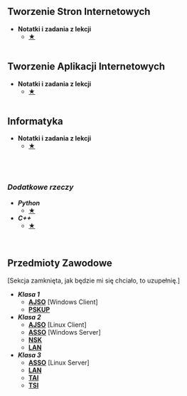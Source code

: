 ## Tworzenie Stron Internetowych
- **Notatki i zadania z lekcji**
  - [★](https://github.com/jann33k/szkola/tree/main/Klasa_3/TSI)
<br><br>
## Tworzenie Aplikacji Internetowych
- **Notatki i zadania z lekcji**
  - [★](https://github.com/jann33k/szkola/tree/main/Klasa_3/TAI)
<br><br>
## Informatyka
- **Notatki i zadania z lekcji**
  - [★](https://github.com/jann33k/szkola/tree/main/Klasa_3/Informatyka)
<br><br><br><br>
### *Dodatkowe rzeczy*
- ***Python***
  - [★](https://github.com/jann33k/szkola/tree/main/Dodatkowe/Python)
- ***C++***
  - [★](https://github.com/jann33k/szkola/tree/main/Dodatkowe/C%2B%2B)
<br><br><br>
## Przedmioty Zawodowe
[Sekcja zamknięta, jak będzie mi się chciało, to uzupełnię.]
- ***Klasa 1***
  - [**AJSO**](https://github.com/jann33k/szkola/tree/main/Klasa_1/AJSO) [Windows Client]
  - [**PSKUP**](https://github.com/jann33k/szkola/tree/main/Klasa_1/PSKUP)
- ***Klasa 2***
  - [**AJSO**](https://github.com/jann33k/szkola/tree/main/Klasa_2/AJSO) [Linux Client]
  - [**ASSO**](https://github.com/jann33k/szkola/tree/main/Klasa_2/ASSO) [Windows Server]
  - [**NSK**](https://github.com/jann33k/szkola/tree/main/Klasa_2/NSK)
  - [**LAN**](https://github.com/jann33k/szkola/tree/main/Klasa_2/LAN)
- ***Klasa 3***
  - [**ASSO**](https://github.com/jann33k/szkola/tree/main/Klasa_3/ASSO) [Linux Server]
  - [**LAN**](https://github.com/jann33k/szkola/tree/main/Klasa_3/LAN)
  - [**TAI**](https://github.com/jann33k/szkola/tree/main/Klasa_3/TAI)
  - [**TSI**](https://github.com/jann33k/szkola/tree/main/Klasa_3/TSI)
